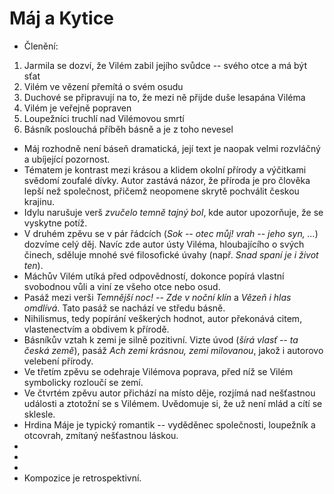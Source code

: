 # Máj a Kytice
- Členění:
 1. Jarmila se dozví, že Vilém zabil jejího svůdce -- svého otce a má být sťat
 2. Vilém ve vězení přemítá o svém osudu
 3. Duchové se připravují na to, že mezi ně přijde duše lesapána Viléma
 4. Vilém je veřejně popraven
 5. Loupežníci truchlí nad Vilémovou smrtí
 6. Básník poslouchá příběh básně a je z toho nevesel

- Máj rozhodně není báseň dramatická, její text je naopak velmi rozvláčný a ubíjející pozornost.
- Tématem je kontrast mezi krásou a klidem okolní přírody a výčitkami svědomí zoufalé dívky. Autor zastává názor, že příroda je pro člověka lepší než společnost, přičemž neopomene skrytě pochválit českou krajinu.
- Idylu narušuje verš *zvučelo temně tajný bol*, kde autor upozorňuje, že se vyskytne potíž.
- V druhém zpěvu se v pár řádcích (*Sok -- otec můj! vrah -- jeho syn, ...*) dozvíme celý děj. Navíc zde autor ústy Viléma, hloubajícího o svých činech, sděluje mnohé své filosofické úvahy (např. *Snad spaní je i život ten*).
- Máchův Vilém utíká před odpovědností, dokonce popírá vlastní svobodnou vůli a viní ze všeho otce nebo osud.
- Pasáž mezi verši *Temnější noc! -- Zde v noční klín* a *Vězeň i hlas omdlívá*. Tato pasáž se nachází ve středu básně.
- Nihilismus, tedy popírání veškerých hodnot, autor překonává citem, vlastenectvím a obdivem k přírodě.
- Básníkův vztah k zemi je silně pozitivní. Vizte úvod (*šírá vlasť -- ta česká země*), pasáž *Ach zemi krásnou, zemi milovanou*, jakož i autorovo velebení přírody.
- Ve třetím zpěvu se odehraje Vilémova poprava, před níž se Vilém symbolicky rozloučí se zemí.
- Ve čtvrtém zpěvu autor přichází na místo děje, rozjímá nad nešťastnou události a ztotožní se s Vilémem. Uvědomuje si, že už není mlád a cítí se sklesle.
- Hrdina Máje je typický romantik -- vyděděnec společnosti, loupežník a otcovrah, zmítaný nešťastnou láskou.
-
-
-
- Kompozice je retrospektivní.
